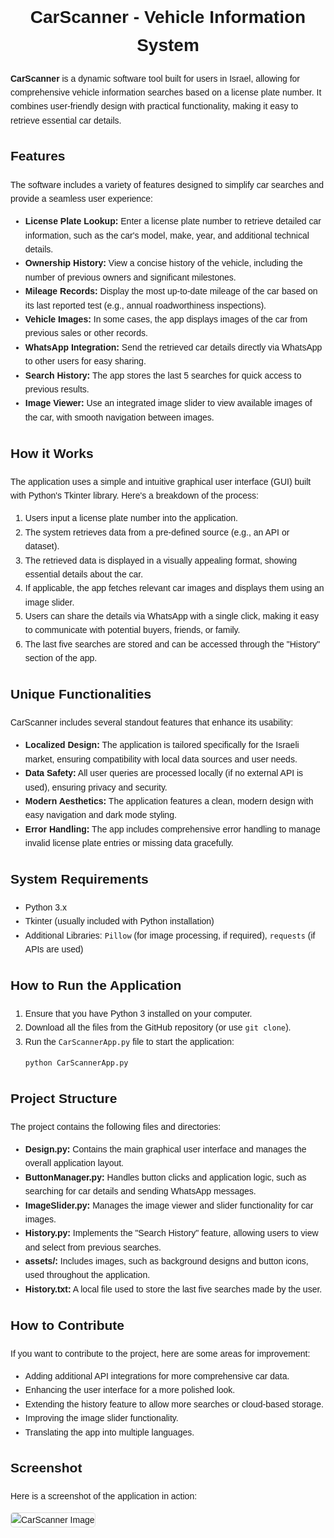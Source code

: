 <!DOCTYPE html>
<html lang="en">
<head>
    <meta charset="UTF-8">
    <meta name="viewport" content="width=device-width, initial-scale=1.0">
</head>
<body style="font-family: Arial, sans-serif; line-height: 1.6;">
    <h1 style="text-align: center;">CarScanner - Vehicle Information System</h1>
    <p>
        <strong>CarScanner</strong> is a dynamic software tool built for users in Israel, allowing for comprehensive vehicle information searches based on a license plate number. It combines user-friendly design with practical functionality, making it easy to retrieve essential car details.
    </p>
    <h2>Features</h2>
    <p>The software includes a variety of features designed to simplify car searches and provide a seamless user experience:</p>
    <ul>
        <li><strong>License Plate Lookup:</strong> Enter a license plate number to retrieve detailed car information, such as the car's model, make, year, and additional technical details.</li>
        <li><strong>Ownership History:</strong> View a concise history of the vehicle, including the number of previous owners and significant milestones.</li>
        <li><strong>Mileage Records:</strong> Display the most up-to-date mileage of the car based on its last reported test (e.g., annual roadworthiness inspections).</li>
        <li><strong>Vehicle Images:</strong> In some cases, the app displays images of the car from previous sales or other records.</li>
        <li><strong>WhatsApp Integration:</strong> Send the retrieved car details directly via WhatsApp to other users for easy sharing.</li>
        <li><strong>Search History:</strong> The app stores the last 5 searches for quick access to previous results.</li>
        <li><strong>Image Viewer:</strong> Use an integrated image slider to view available images of the car, with smooth navigation between images.</li>
    </ul>
    <h2>How it Works</h2>
    <p>The application uses a simple and intuitive graphical user interface (GUI) built with Python's Tkinter library. Here's a breakdown of the process:</p>
    <ol>
        <li>Users input a license plate number into the application.</li>
        <li>The system retrieves data from a pre-defined source (e.g., an API or dataset).</li>
        <li>The retrieved data is displayed in a visually appealing format, showing essential details about the car.</li>
        <li>If applicable, the app fetches relevant car images and displays them using an image slider.</li>
        <li>Users can share the details via WhatsApp with a single click, making it easy to communicate with potential buyers, friends, or family.</li>
        <li>The last five searches are stored and can be accessed through the "History" section of the app.</li>
        </ol>
    <h2>Unique Functionalities</h2>
    <p>CarScanner includes several standout features that enhance its usability:</p>
    <ul>
        <li><strong>Localized Design:</strong> The application is tailored specifically for the Israeli market, ensuring compatibility with local data sources and user needs.</li>
        <li><strong>Data Safety:</strong> All user queries are processed locally (if no external API is used), ensuring privacy and security.</li>
        <li><strong>Modern Aesthetics:</strong> The application features a clean, modern design with easy navigation and dark mode styling.</li>
        <li><strong>Error Handling:</strong> The app includes comprehensive error handling to manage invalid license plate entries or missing data gracefully.</li>
    </ul>
    <h2>System Requirements</h2>
    <ul>
        <li>Python 3.x</li>
        <li>Tkinter (usually included with Python installation)</li>
        <li>Additional Libraries: <code>Pillow</code> (for image processing, if required), <code>requests</code> (if APIs are used)</li>
    </ul>
    <h2>How to Run the Application</h2>
    <ol>
        <li>Ensure that you have Python 3 installed on your computer.</li>
        <li>Download all the files from the GitHub repository (or use <code>git clone</code>).</li>
        <li>Run the <code>CarScannerApp.py</code> file to start the application:</li>
        <pre><code>python CarScannerApp.py</code></pre>
    </ol>
    <h2>Project Structure</h2>
    <p>The project contains the following files and directories:</p>
    <ul>
        <li><strong>Design.py:</strong> Contains the main graphical user interface and manages the overall application layout.</li>
        <li><strong>ButtonManager.py:</strong> Handles button clicks and application logic, such as searching for car details and sending WhatsApp messages.</li>
        <li><strong>ImageSlider.py:</strong> Manages the image viewer and slider functionality for car images.</li>
        <li><strong>History.py:</strong> Implements the "Search History" feature, allowing users to view and select from previous searches.</li>
        <li><strong>assets/:</strong> Includes images, such as background designs and button icons, used throughout the application.</li>
        <li><strong>History.txt:</strong> A local file used to store the last five searches made by the user.</li>
    </ul>
    <h2>How to Contribute</h2>
    <p>If you want to contribute to the project, here are some areas for improvement:</p>
    <ul>
        <li>Adding additional API integrations for more comprehensive car data.</li>
        <li>Enhancing the user interface for a more polished look.</li>
        <li>Extending the history feature to allow more searches or cloud-based storage.</li>
        <li>Improving the image slider functionality.</li>
        <li>Translating the app into multiple languages.</li>
    </ul>
    <h2>Screenshot</h2>
    <p>Here is a screenshot of the application in action:</p>
    <img src="https://i.postimg.cc/3NFWNhLj/image.png" alt="CarScanner Image" style="max-width:50%; height:auto; border: 1px solid #ddd; border-radius: 5px;">

</body>
</html>
